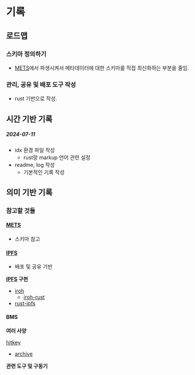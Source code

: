 # 기록

## 로드맵

### 스키마 정의하기

- [METS]에서 파생시켜서 메타데이터에 대한 스키마를 직접 최신화하는 부분을 줄임.

### 관리, 공유 및 배포 도구 작성

- rust 기반으로 작성.

## 시간 기반 기록

##### 2024-07-11

- idx 환경 파일 작성
    - rust랑 markup 언어 관련 설정
- readme, log 작성
    - 기본적인 기록 작성

## 의미 기반 기록

### 참고할 것들

#### [METS]

- 스키마 참고

#### [IPFS]

- 배포 및 공유 기반

**[IPFS] 구현**

- [iroh](https://iroh.computer/docs)
    - [iroh-rust](https://crates.io/crates/iroh)
- [rust-ipfs](https://crates.io/crates/rust-ipfs)

#### BMS

**여러 사양**

[hitkey](https://hitkey.nekokan.dyndns.info/cmds.htm)

- [archive](https://web.archive.org/web/20240505175610/https://hitkey.nekokan.dyndns.info/cmds.htm)

**관련 도구 및 구동기**



[IPFS]: https://docs.ipfs.tech/

[METS]: https://www.loc.gov/standards/mets/mets-home.html
